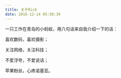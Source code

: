 ```yaml
---
title: 关于Rick
date: 2016-12-14 05:58:39
---
```


一只工作在青岛的小蚂蚁，用八句话来自我介绍一下的话：

喜欢数码，喜欢摄影；

关注网络，关注科技；

不爱浮夸，不爱说话；

苹果粉丝，心疼诺基亚。
